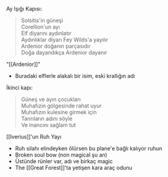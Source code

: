 Ay Işığı Kapısı:  
  
> Solsitis'in güneşi  
> Corellion'un ayı  
> Elf diyarını aydınlatır  
> Aydınlıklar diyarı Fey Wilds'a yayılır  
> Ardenior doğanın parçasıdır  
> Doğa dayandıkça Ardenior dayanır  
	  
"[[Ardenior]]"  
- Buradaki elflerle alakalı bir isim, eski krallığın adı  
  
İkinci kapı:  
  
> Güneş ve ayın çocukları  
> Muhafızın gölgesinde rahat uyur  
> Muhafızın kulesine girmek için  
> Tanrıların adını söyle  
> Ve inancını sağlam tut  
  
[[Iverius]]'un Ruh Yayı  
- Ruh silahı elindeyken ölürsen bu plane'e bağlı kalıyor ruhun  
- Broken soul bow (non magical şu an)  
- Üstünde rünler var, adı ve birkaç magic  
- The [[Great Forest]]'ta yetişen kara araç odunu
